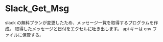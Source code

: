 # Slack_Get_Msg

slack の無料プランが変更したため、メッセージ一覧を取得するプログラムを作成。
取得したメッセージと日付をエクセルに吐き出します。
api キーは env ファイルに保管する。
